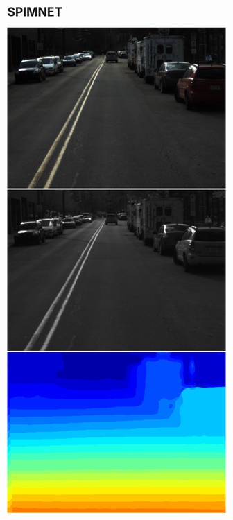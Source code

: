 # SPIMNET

![LEFT](results/221423_053194/original/left.png)
![RIGHT](results/221423_053194/original/right.png)
![FINAL](results/221423_053194/SGM_P1_60_P2_120/final_disparitymap_colormap.png)
